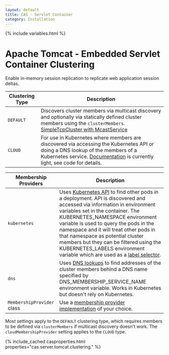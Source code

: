 ```yaml
---
layout: default
title: CAS - Servlet Container
category: Installation
---
```

{% include variables.html %}

# Apache Tomcat - Embedded Servlet Container Clustering

Enable in-memory session replication to replicate web application session deltas.

| Clustering Type | Description                                                                                                                                                                                                                                                                     |
|-----------------|---------------------------------------------------------------------------------------------------------------------------------------------------------------------------------------------------------------------------------------------------------------------------------|
| `DEFAULT`       | Discovers cluster members via multicast discovery and optionally via statically defined cluster members using the `clusterMembers`. [SimpleTcpCluster with McastService](http://tomcat.apache.org/tomcat-11.0-doc/cluster-howto.html)                                           |
| `CLOUD`         | For use in Kubernetes where members are discovered via accessing the Kubernetes API or doing a DNS lookup of the members of a Kubernetes service. [Documentation](https://cwiki.apache.org/confluence/display/TOMCAT/ClusteringCloud) is currently light, see code for details. |

| Membership Providers       | Description                                                                                                                                                                                                                                                                                                                                                                                                                                                                                                                                                                                                                                                  |
|----------------------------|--------------------------------------------------------------------------------------------------------------------------------------------------------------------------------------------------------------------------------------------------------------------------------------------------------------------------------------------------------------------------------------------------------------------------------------------------------------------------------------------------------------------------------------------------------------------------------------------------------------------------------------------------------------|
| `kubernetes`               | Uses [Kubernetes API](https://github.com/apache/tomcat/blob/master/java/org/apache/catalina/tribes/membership/cloud/KubernetesMembershipProvider.java) to find other pods in a deployment. API is discovered and accessed via information in environment variables set in the container. The KUBERNETES_NAMESPACE environment variable is used to query the pods in the namespace and it will treat other pods in that namespace as potential cluster members but they can be filtered using the KUBERNETES_LABELS environment variable which are used as a [label selector](https://kubernetes.io/docs/concepts/overview/working-with-objects/labels/#api). |
| `dns`                      | Uses [DNS lookups](https://github.com/apache/tomcat/blob/master/java/org/apache/catalina/tribes/membership/cloud/DNSMembershipProvider.java) to find addresses of the cluster members behind a DNS name specified by DNS_MEMBERSHIP_SERVICE_NAME environment variable. Works in Kubernetes but doesn't rely on Kubernetes.                                                                                                                                                                                                                                                                                                                                   |
| `MembershipProvider` class | Use a [membership provider implementation](https://github.com/apache/tomcat/blob/master/java/org/apache/catalina/tribes/MembershipProvider.java) of your choice.                                                                                                                                                                                                                                                                                                                                                                                                                                                                                             |

Most settings apply to the `DEFAULT` clustering type, which requires members to be defined via `clusterMembers` if multicast discovery doesn't work. The `cloudMembershipProvider` setting applies to the `CLOUD` type.

{% include_cached casproperties.html properties="cas.server.tomcat.clustering." %}


